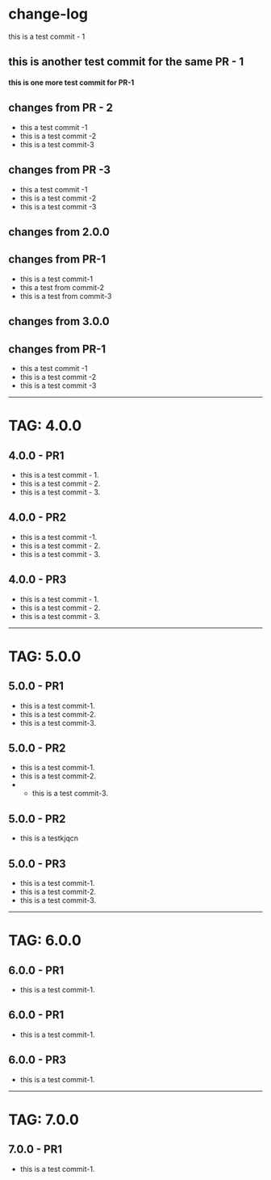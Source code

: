 # change-log 
this is a test commit - 1
## this is another test commit for the same PR - 1
#### this is one more test commit for PR-1


## changes from PR - 2
- this a test commit -1
- this is a test commit -2
- this is a test commit-3

## changes from PR -3 
- this a test commit -1
- this is a test commit -2
- this is a test commit -3

## changes from 2.0.0
## changes from PR-1
- this is a test commit-1
- this a test from commit-2
- this is a test from commit-3

  
## changes from 3.0.0

## changes from PR-1
- this a test commit -1
- this is a test commit -2
- this is a test commit -3
---------------------------------------------------------------------------------------------------------------------------------------------------------------------------------------------------------------
# TAG: 4.0.0
## 4.0.0 - PR1
- this is a test commit - 1.
-  this is a test commit - 2.
-  this is a test commit - 3.

## 4.0.0 - PR2
- this is a test commit -1.
- this is a test commit - 2.
- this is a test commit - 3.



## 4.0.0 - PR3
- this is a test commit - 1.
-  this is a test commit - 2.
-  this is a test commit - 3.


----------------------------------------------------------------------------------------------------------------------------------------------------------------------------------------------------------------------------------------------
# TAG: 5.0.0
## 5.0.0 - PR1
- this is a test commit-1.
- this is a test commit-2.
- this is a test commit-3.

## 5.0.0 - PR2
- this is a test commit-1.
- this is a test commit-2.
- - this is a test commit-3.
 
## 5.0.0 - PR2
- this is a testkjqcn

## 5.0.0 - PR3
- this is a test commit-1.
- this is a test commit-2.
- this is a test commit-3.
----------------------------------------------------------------------------------------------------------------------------------------------------------------------------------------------------------------------------------------------------------
# TAG: 6.0.0
## 6.0.0 - PR1
- this is a test commit-1.

## 6.0.0 - PR1
- this is a test commit-1.

## 6.0.0 - PR3
- this is a test commit-1.
----------------------------------------------------------------------------------------------------------------------------------------------------------------------------------------------------------------------------------
# TAG: 7.0.0
## 7.0.0 - PR1
- this is a test commit-1.

